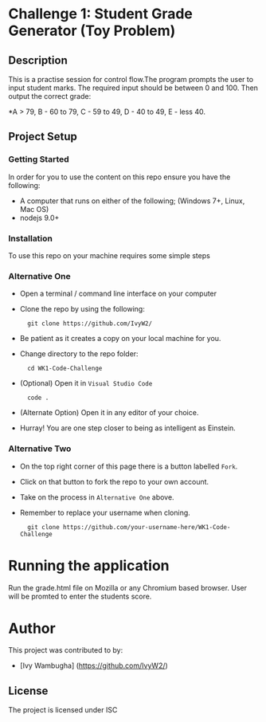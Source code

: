 # Challenge 1: Student Grade Generator (Toy Problem)

## Description

This is a practise session for control flow.The program prompts the user to input student marks. The required input should be between 0 and 100. Then output the correct grade: 

*A > 79, B - 60 to 79, C -  59 to 49, D - 40 to 49, E - less 40.

## Project Setup

### Getting Started
In order for you to use the content on this repo ensure you have the following:

- A computer that runs on either of the following; (Windows 7+, Linux, Mac OS)
- nodejs 9.0+

### Installation

To use this repo on your machine requires some simple steps
### Alternative One

- Open a terminal / command line interface on your computer
- Clone the repo by using the following:

        git clone https://github.com/IvyW2/

- Be patient as it creates a copy on your local machine for you.
- Change directory to the repo folder:

        cd WK1-Code-Challenge

- (Optional) Open it in ``Visual Studio Code``

        code .

- (Alternate Option) Open it in any editor of your choice.
- Hurray! You are one step closer to being as intelligent as Einstein.

### Alternative Two

- On the top right corner of this page there is a button labelled ``Fork``.
- Click on that button to fork the repo to your own account.
- Take on the process in ``Alternative One`` above.
- Remember to replace your username when cloning.

        git clone https://github.com/your-username-here/WK1-Code-Challenge


# Running the application

Run the grade.html file on Mozilla or any Chromium based browser. User will be promted to enter the students score. 

# Author 
This project was contributed to by:
- [Ivy Wambugha] (https://github.com/IvyW2/)

## License
The project is licensed under ISC